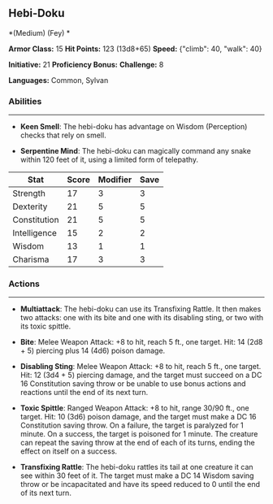 ## Hebi-Doku
*(Medium) (Fey) *

**Armor Class:** 15
**Hit Points:** 123 (13d8+65)
**Speed:** {"climb": 40, "walk": 40}

**Initiative:** 21
**Proficiency Bonus:**
**Challenge:** 8

**Languages:** Common, Sylvan

### Abilities
 --- 
- **Keen Smell**: The hebi-doku has advantage on Wisdom (Perception) checks that rely on smell.

- **Serpentine Mind**: The hebi-doku can magically command any snake within 120 feet of it, using a limited form of telepathy.



| Stat | Score | Modifier | Save |
| ---- | ---- | ---- | ---- |
| Strength | 17 | 3 | 3 |
| Dexterity | 21 | 5 | 5 |
| Constitution | 21 | 5 | 5 |
| Intelligence | 15 | 2 | 2 |
| Wisdom | 13 | 1 | 1 |
| Charisma | 17 | 3 | 3 |

### Actions
 --- 
- **Multiattack**: The hebi-doku can use its Transfixing Rattle. It then makes two attacks: one with its bite and one with its disabling sting, or two with its toxic spittle.

- **Bite**: Melee Weapon Attack: +8 to hit, reach 5 ft., one target. Hit: 14 (2d8 + 5) piercing plus 14 (4d6) poison damage.

- **Disabling Sting**: Melee Weapon Attack: +8 to hit, reach 5 ft., one target. Hit: 12 (3d4 + 5) piercing damage, and the target must succeed on a DC 16 Constitution saving throw or be unable to use bonus actions and reactions until the end of its next turn.

- **Toxic Spittle**: Ranged Weapon Attack: +8 to hit, range 30/90 ft., one target. Hit: 10 (3d6) poison damage, and the target must make a DC 16 Constitution saving throw. On a failure, the target is paralyzed for 1 minute. On a success, the target is poisoned for 1 minute. The creature can repeat the saving throw at the end of each of its turns, ending the effect on itself on a success.

- **Transfixing Rattle**: The hebi-doku rattles its tail at one creature it can see within 30 feet of it. The target must make a DC 14 Wisdom saving throw or be incapacitated and have its speed reduced to 0 until the end of its next turn.

